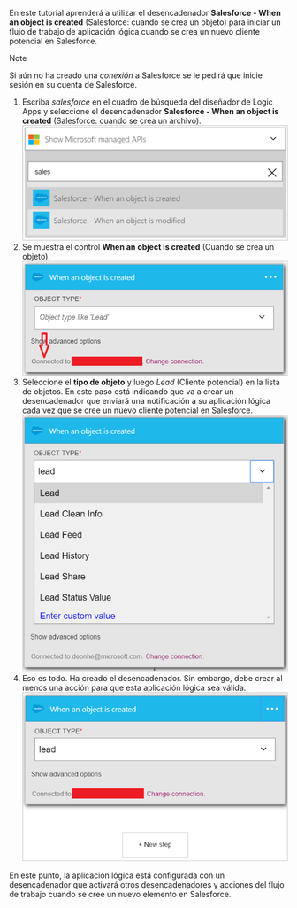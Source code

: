 En este tutorial aprenderá a utilizar el desencadenador **Salesforce - When an object is created** (Salesforce: cuando se crea un objeto) para iniciar un flujo de trabajo de aplicación lógica cuando se crea un nuevo cliente potencial en Salesforce.

> [!NOTE]
> Si aún no ha creado una *conexión* a Salesforce se le pedirá que inicie sesión en su cuenta de Salesforce.
> 
> 

1. Escriba *salesforce* en el cuadro de búsqueda del diseñador de Logic Apps y seleccione el desencadenador **Salesforce - When an object is created** (Salesforce: cuando se crea un archivo).  
   ![Imagen 1 de desencadenador de Salesforce](./media/connectors-create-api-salesforce/trigger-1.png)  
2. Se muestra el control **When an object is created** (Cuando se crea un objeto).  
   ![Imagen 2 de desencadenador de Salesforce](./media/connectors-create-api-salesforce/trigger-2.png)  
3. Seleccione el **tipo de objeto** y luego *Lead* (Cliente potencial) en la lista de objetos. En este paso está indicando que va a crear un desencadenador que enviará una notificación a su aplicación lógica cada vez que se cree un nuevo cliente potencial en Salesforce.  
   ![Imagen 3 de desencadenador de Salesforce](./media/connectors-create-api-salesforce/trigger-3.png)  
4. Eso es todo. Ha creado el desencadenador. Sin embargo, debe crear al menos una acción para que esta aplicación lógica sea válida.  
   ![Imagen 4 de desencadenador de Salesforce](./media/connectors-create-api-salesforce/trigger-4.png)  

En este punto, la aplicación lógica está configurada con un desencadenador que activará otros desencadenadores y acciones del flujo de trabajo cuando se cree un nuevo elemento en Salesforce.

<!---HONumber=AcomDC_0727_2016-->
